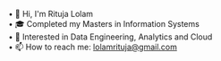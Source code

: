  • 👋 Hi, I'm Rituja Lolam<br />
 • 🎓 Completed my Masters in Information Systems<br />
 • 👀 Interested in Data Engineering, Analytics and Cloud<br />
 • 📫 How to reach me: lolamrituja@gmail.com<br />

<!--
**Ritujauni/Ritujauni** is a ✨ _special_ ✨ repository because its `README.md` (this file) appears on your GitHub profile.

Here are some ideas to get you started:

- 🔭 I’m currently working on ...
- 🌱 I’m currently learning ...
- 👯 I’m looking to collaborate on ...
- 🤔 I’m looking for help with ...
- 💬 Ask me about ...
- 📫 How to reach me: ...
- 😄 Pronouns: ...
- ⚡ Fun fact: ...
-->
